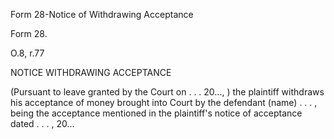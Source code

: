 Form 28-Notice of Withdrawing Acceptance

Form 28.

O.8, r.77

NOTICE WITHDRAWING ACCEPTANCE

(Pursuant to leave granted by the Court on . . . 20\..., ) the plaintiff
withdraws his acceptance of money brought into Court by the defendant
(name) . . . , being the acceptance mentioned in the plaintiff's notice
of acceptance dated . . . , 20\...

